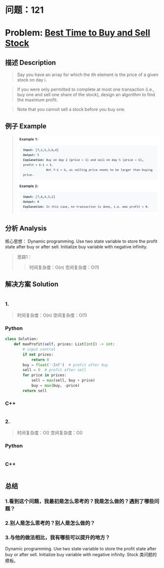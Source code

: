 
# 问题：121
# Problem: [Best Time to Buy and Sell Stock](https://leetcode.com/problems/best-time-to-buy-and-sell-stock/)

## 描述 Description
> Say you have an array for which the ith element is the price of a given stock on day i.

> If you were only permitted to complete at most one transaction (i.e., buy one and sell one share of the stock), design an algorithm to find the maximum profit.

> Note that you cannot sell a stock before you buy one.


## 例子 Example

> ![example1](../img/121.png)


## 分析 Analysis

核心思想：
Dynamic programming. Use two state variable to store the profit state after buy or after sell. Initialize buy variable with negative infinity.
> 思路1：
>> 时间复杂度：O(n)
>> 空间复杂度：O(1)


## 解决方案 Solution
```

```
### 1.

> 时间复杂度：O(n)
> 空间复杂度：O(1)

### Python


```python
class Solution:
    def maxProfit(self, prices: List[int]) -> int:
        # input control
        if not prices:
            return 0
        buy = float('-Inf')  # profit after buy
        sell = 0  # profit after sell
        for price in prices:
            sell = max(sell, buy + price)
            buy = max(buy, -price)
        return sell  
```

### C++

```c++

```


### 2.

> 时间复杂度：O()
> 空间复杂度：O()

### Python


```python

```

### C++

```c++

```



## 总结

### 1.看到这个问题，我最初是怎么思考的？我是怎么做的？遇到了哪些问题？


### 2.别人是怎么思考的？别人是怎么做的？


### 3.与他的做法相比，我有哪些可以提升的地方？
Dynamic programming. Use two state variable to store the profit state after buy or after sell. Initialize buy variable with negative infinity. Stock 类问题的模板。


```python

```
